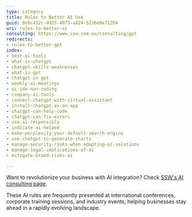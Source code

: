 ```yaml
---
type: category
title: Rules to Better AI Use
guid: 9e0c432c-4925-4075-a824-5230e0e71354
uri: rules-to-better-ai
consulting: https://www.ssw.com.au/consulting/gpt
redirects:
- rules-to-better-gpt
index:
- best-ai-tools
- what-is-chatgpt
- chatgpt-skills-weaknesses
- what-is-gpt
- chatgpt-vs-gpt
- weekly-ai-meetings
- ai-ide-non-coding
- company-ai-tools
- connect-chatgpt-with-virtual-assistant
- install-chatgpt-as-an-app
- chatgpt-can-help-code
- chatgpt-can-fix-errors
- use-ai-responsibly
- indicate-ai-helped
- make-perplexity-your-default-search-engine
- use-chatgpt-to-generate-charts
- manage-security-risks-when-adopting-ai-solutions
- manage-legal-implications-of-ai
- mitigate-brand-risks-ai

---
```


Want to revolutionize your business with AI integration? Check [SSW's AI consulting page](https://www.ssw.com.au/consulting/artificial-intelligence).

These AI rules are frequently presented at international conferences, corporate training sessions, and industry events, helping businesses stay ahead in a rapidly evolving landscape.
